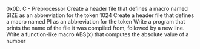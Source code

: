 0x0D. C - Preprocessor
Create a header file that defines a macro named SIZE as an abbreviation for the token 1024
Create a header file that defines a macro named PI as an abbreviation for the token
Write a program that prints the name of the file it was compiled from, followed by a new line.
Write a function-like macro ABS(x) that computes the absolute value of a number 
